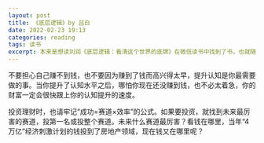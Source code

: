 ```yaml
---
layout: post
title: 《底层逻辑》by 吕白
date: 2022-02-23 19:13
categories: reading
tags: 读书
excerpt: 本来是想读刘润《底层逻辑：看清这个世界的底牌》在微信读书中找到了书，也就随缘把它看完了。
---
```


不要担心自己赚不到钱，也不要因为赚到了钱而高兴得太早，提升认知是你最需要做的事。当你提升了认知水平之后，哪怕你现在还没赚到钱，也不必太着急，你的财富一定会很快跟上你的认知提升的速度。


投资理财时，也请牢记“成功=赛道×效率”的公式。如果要投资，就找到未来最厉害的赛道，投第一名或投整个赛道。未来什么赛道最厉害？看钱在哪里，当年“4万亿”经济刺激计划的钱投到了房地产领域，现在钱又在哪里呢？

